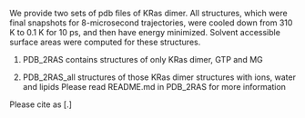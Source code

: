 We provide two sets of pdb files of KRas dimer. 
All structures, which were final snapshots for 8-microsecond trajectories, were cooled down from 310 K to 0.1 K for 10 ps, and then have energy minimized.
Solvent accessible surface areas were computed for these structures.
1. PDB_2RAS contains structures of only KRas dimer, GTP and MG

2. PDB_2RAS_all structures of those KRas dimer structures with ions, water and lipids
Please read README.md in PDB_2RAS for more information

Please cite as [.]
